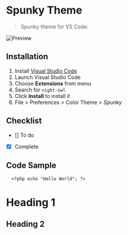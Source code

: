 <!-- Credit: Sarah Drasner -->
# Spunky Theme

> Spunky theme for VS Code.

![Preview](../icon.png)

## Installation

1.  Install [Visual Studio Code](https://code.visualstudio.com/)
2.  Launch Visual Studio Code
3.  Choose **Extensions** from menu
4.  Search for `night-owl`
5.  Click **Install** to install it
6.  File > Preferences > Color Theme > *Spunky*

## Checklist

- [] To do
- [x] Complete

## Code Sample

```
  <?php echo "Hello World"; ?>
```

Heading 1
========

Heading 2
--------------